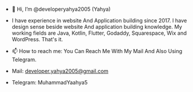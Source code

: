 - 👋 Hi, I’m @developeryahya2005 (Yahya)
-  I have experience in website And Application building since 2017. I have design sense beside website And application building knowledge.
   My working fields are Java, Kotlin, Flutter, Godaddy, Squarespace, Wix and WordPress. That's it.

- 📫 How to reach me: You Can Reach Me With My Mail And Also Using Telegram.

- Mail: developer.yahya2005@gmail.com
- Telegram: MuhammadYaahya5

<!---
developeryahya2005/developeryahya2005 is a ✨ special ✨ repository because its `README.md` (this file) appears on your GitHub profile.
You can click the Preview link to take a look at your changes.
--->
